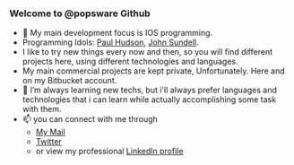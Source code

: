 ### Welcome to @popsware Github


- 👀 My main development focus is IOS programming. 
- Programming Idols: [Paul Hudson](https://twitter.com/twostraws), [John Sundell](https://twitter.com/johnsundell).
- I like to try new things every now and then, so you will find  different projects here, using different technologies and languages.
- My main commercial projects are kept private, Unfortunately. Here and on my Bitbucket account.
- 🌱 I’m always learning new techs, but i'll always prefer languages and technologies that i can learn while actually accomplishing some task with them.
- 📫 you can connect with me through
    - [My Mail](mailto:mohabayman@hotmail.com)
    - [Twitter](https://twitter.com/mohabaymann)
    - or view my professional [LinkedIn profile](https://www.linkedin.com/in/mohab-el-ashraf-6b099227/)
